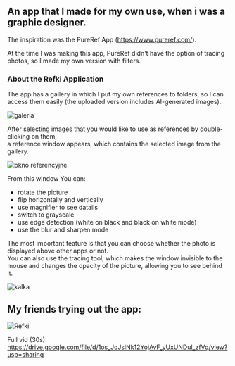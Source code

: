## An app that I made for my own use, when i was a graphic designer.

The inspiration was the PureRef App (https://www.pureref.com/).

At the time I was making this app, PureRef didn't have the option of tracing photos, so I made my own version with filters.

### About the Refki Application
The app has a gallery in which I put my own references to folders, so I can access them easily (the uploaded version includes AI-generated images).

![galeria](https://github.com/user-attachments/assets/aca79530-3af1-47ab-bfc7-de25c85993a8)

After selecting images that you would like to use as references by double-clicking on them, \
a reference window appears, which contains the selected image from the gallery.

![okno referencyjne](https://github.com/user-attachments/assets/db5ecb5e-be12-45a3-9ac5-e5c3efd1ecfd)

From this window You can:
- rotate the picture
- flip horizontally and vertically
- use magnifier to see datails
- switch to grayscale
- use edge detection (white on black and black on white mode)
- use the blur and sharpen mode

The most important feature is that you can choose whether the photo is displayed above other apps or not. \
You can also use the tracing tool, which makes the window invisible to the mouse and changes the opacity of the picture, allowing you to see behind it.

![kalka](https://github.com/user-attachments/assets/09ede709-cebc-4245-9bf4-c8adbae4d14b)


## My friends trying out the app:
![Refki](https://github.com/user-attachments/assets/0f35aa98-de38-4715-a2e2-c278a8195f51)

Full vid (30s):
https://drive.google.com/file/d/1os_JoJslNk12YojAvF_yUxUNDul_zfVq/view?usp=sharing 
